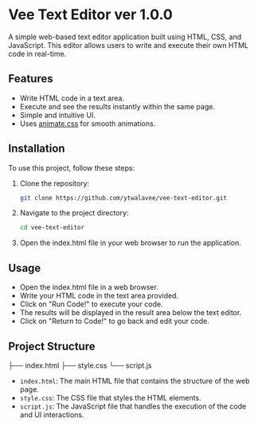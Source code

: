 # Vee Text Editor ver 1.0.0

A simple web-based text editor application built using HTML, CSS, and JavaScript. This editor allows users to write and execute their own HTML code in real-time.

## Features

- Write HTML code in a text area.
- Execute and see the results instantly within the same page.
- Simple and intuitive UI.
- Uses [animate.css](https://animate.style/) for smooth animations.

## Installation

To use this project, follow these steps:

1. Clone the repository:
   ```bash
   git clone https://github.com/ytwalavee/vee-text-editor.git

2. Navigate to the project directory:
    ```bash
   cd vee-text-editor

3. Open the index.html file in your web browser to run the application.


## Usage

- Open the index.html file in a web browser.
- Write your HTML code in the text area provided.
- Click on "Run Code!" to execute your code.
- The results will be displayed in the result area below the text editor.
- Click on "Return to Code!" to go back and edit your code.

## Project Structure

├── index.html
├── style.css
└── script.js

- `index.html`: The main HTML file that contains the structure of the web page.
- `style.css`: The CSS file that styles the HTML elements.
- `script.js`: The JavaScript file that handles the execution of the code and UI interactions.
